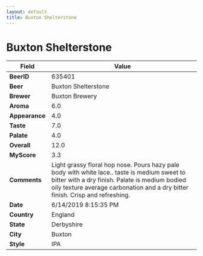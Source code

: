```yaml
---
layout: default
title: Buxton Shelterstone
---
```


# Buxton Shelterstone

| Field         | Value     |
|---------------|-----------|
| **BeerID** | 635401 |
| **Beer** | Buxton Shelterstone |
| **Brewer** | Buxton Brewery |
| **Aroma** | 6.0 |
| **Appearance** | 4.0 |
| **Taste** | 7.0 |
| **Palate** | 4.0 |
| **Overall** | 12.0 |
| **MyScore** | 3.3 |
| **Comments** | Light grassy floral hop nose. Pours hazy pale body with white lace.. taste is medium sweet to bitter with a dry finish. Palate is medium bodied oily texture average carbonation and a dry bitter finish. Crisp and refreshing. |
| **Date** | 6/14/2019 8:15:35 PM |
| **Country** | England |
| **State** | Derbyshire |
| **City** | Buxton |
| **Style** | IPA |
